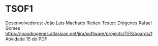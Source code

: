 # TSOF1
Desenvolvedores: João Luis Machado Ricken
Tester: Diógenes Rafael Gomes
https://joaodiogenes.atlassian.net/jira/software/projects/TES/boards/1
Atividade 15 do PDF
